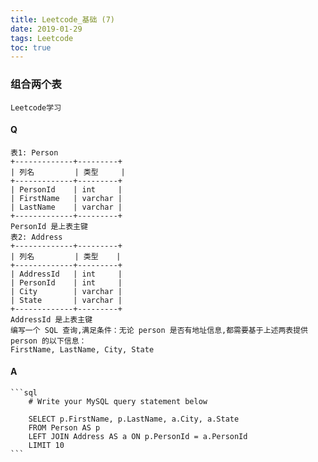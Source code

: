 ```yaml
---
title: Leetcode_基础 (7)
date: 2019-01-29
tags: Leetcode
toc: true
---
```


### 组合两个表
    Leetcode学习

<!-- more -->

#### Q
    表1: Person
    +-------------+---------+
    | 列名         | 类型     |
    +-------------+---------+
    | PersonId    | int     |
    | FirstName   | varchar |
    | LastName    | varchar |
    +-------------+---------+
    PersonId 是上表主键
    表2: Address
    +-------------+---------+
    | 列名         | 类型    |
    +-------------+---------+
    | AddressId   | int     |
    | PersonId    | int     |
    | City        | varchar |
    | State       | varchar |
    +-------------+---------+
    AddressId 是上表主键
    编写一个 SQL 查询,满足条件：无论 person 是否有地址信息,都需要基于上述两表提供 person 的以下信息：
    FirstName, LastName, City, State

#### A
    ```sql
        # Write your MySQL query statement below

        SELECT p.FirstName, p.LastName, a.City, a.State
        FROM Person AS p
        LEFT JOIN Address AS a ON p.PersonId = a.PersonId
        LIMIT 10
    ```
